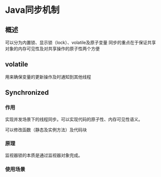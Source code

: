 # Java同步机制

## 概述

可以分为内置锁、显示锁（lock）、volatile及原子变量
同步的重点在于保证共享对象的内存可见性及对共享操作的原子性两个方便

## volatile

用来确保变量的更新操作及时通知到其他线程



## Synchronized

### 作用

实现并发场景下的线程同步。可以实现代码的原子性、内存可见性语义。

可以修改函数（静态及实例方法）及代码块

### 原理



监视器锁的本质是通过监视器对象完成。





### 使用场景





